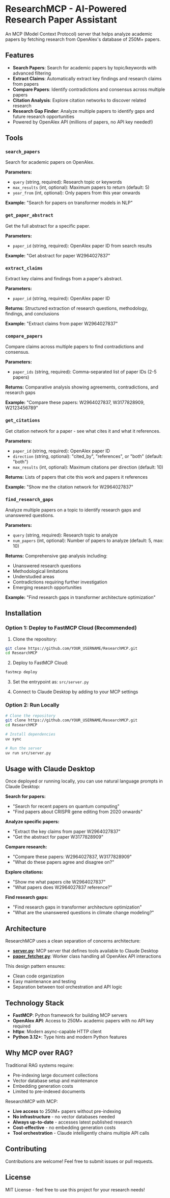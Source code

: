 # ResearchMCP - AI-Powered Research Paper Assistant

An MCP (Model Context Protocol) server that helps analyze academic papers by fetching research from OpenAlex's database of 250M+ papers.

## Features

- **Search Papers**: Search for academic papers by topic/keywords with advanced filtering
- **Extract Claims**: Automatically extract key findings and research claims from papers
- **Compare Papers**: Identify contradictions and consensus across multiple papers
- **Citation Analysis**: Explore citation networks to discover related research
- **Research Gap Finder**: Analyze multiple papers to identify gaps and future research opportunities
- Powered by OpenAlex API (millions of papers, no API key needed!)

## Tools

### `search_papers`
Search for academic papers on OpenAlex.

**Parameters:**
- `query` (string, required): Research topic or keywords
- `max_results` (int, optional): Maximum papers to return (default: 5)
- `year_from` (int, optional): Only papers from this year onwards

**Example:** "Search for papers on transformer models in NLP"

### `get_paper_abstract`
Get the full abstract for a specific paper.

**Parameters:**
- `paper_id` (string, required): OpenAlex paper ID from search results

**Example:** "Get abstract for paper W2964027837"

### `extract_claims`
Extract key claims and findings from a paper's abstract.

**Parameters:**
- `paper_id` (string, required): OpenAlex paper ID

**Returns:** Structured extraction of research questions, methodology, findings, and conclusions

**Example:** "Extract claims from paper W2964027837"

### `compare_papers`
Compare claims across multiple papers to find contradictions and consensus.

**Parameters:**
- `paper_ids` (string, required): Comma-separated list of paper IDs (2-5 papers)

**Returns:** Comparative analysis showing agreements, contradictions, and research gaps

**Example:** "Compare these papers: W2964027837, W3177828909, W2123456789"

### `get_citations`
Get citation network for a paper - see what cites it and what it references.

**Parameters:**
- `paper_id` (string, required): OpenAlex paper ID
- `direction` (string, optional): "cited_by", "references", or "both" (default: "both")
- `max_results` (int, optional): Maximum citations per direction (default: 10)

**Returns:** Lists of papers that cite this work and papers it references

**Example:** "Show me the citation network for W2964027837"

### `find_research_gaps`
Analyze multiple papers on a topic to identify research gaps and unanswered questions.

**Parameters:**
- `query` (string, required): Research topic to analyze
- `num_papers` (int, optional): Number of papers to analyze (default: 5, max: 10)

**Returns:** Comprehensive gap analysis including:
- Unanswered research questions
- Methodological limitations
- Understudied areas
- Contradictions requiring further investigation
- Emerging research opportunities

**Example:** "Find research gaps in transformer architecture optimization"

## Installation

### Option 1: Deploy to FastMCP Cloud (Recommended)

1. Clone the repository:
```bash
git clone https://github.com/YOUR_USERNAME/ResearchMCP.git
cd ResearchMCP
```

2. Deploy to FastMCP Cloud:
```bash
fastmcp deploy
```

3. Set the entrypoint as: `src/server.py`

4. Connect to Claude Desktop by adding to your MCP settings

### Option 2: Run Locally

```bash
# Clone the repository
git clone https://github.com/YOUR_USERNAME/ResearchMCP.git
cd ResearchMCP

# Install dependencies
uv sync

# Run the server
uv run src/server.py
```

## Usage with Claude Desktop

Once deployed or running locally, you can use natural language prompts in Claude Desktop:

**Search for papers:**
- "Search for recent papers on quantum computing"
- "Find papers about CRISPR gene editing from 2020 onwards"

**Analyze specific papers:**
- "Extract the key claims from paper W2964027837"
- "Get the abstract for paper W3177828909"

**Compare research:**
- "Compare these papers: W2964027837, W3177828909"
- "What do these papers agree and disagree on?"

**Explore citations:**
- "Show me what papers cite W2964027837"
- "What papers does W2964027837 reference?"

**Find research gaps:**
- "Find research gaps in transformer architecture optimization"
- "What are the unanswered questions in climate change modeling?"

## Architecture

ResearchMCP uses a clean separation of concerns architecture:

- **[server.py](src/server.py)**: MCP server that defines tools available to Claude Desktop
- **[paper_fetcher.py](src/tools/paper_fetcher.py)**: Worker class handling all OpenAlex API interactions

This design pattern ensures:
- Clean code organization
- Easy maintenance and testing
- Separation between tool orchestration and API logic

## Technology Stack

- **FastMCP**: Python framework for building MCP servers
- **OpenAlex API**: Access to 250M+ academic papers with no API key required
- **httpx**: Modern async-capable HTTP client
- **Python 3.12+**: Type hints and modern Python features

## Why MCP over RAG?

Traditional RAG systems require:
- Pre-indexing large document collections
- Vector database setup and maintenance
- Embedding generation costs
- Limited to pre-indexed documents

ResearchMCP with MCP:
- **Live access** to 250M+ papers without pre-indexing
- **No infrastructure** - no vector databases needed
- **Always up-to-date** - accesses latest published research
- **Cost-effective** - no embedding generation costs
- **Tool orchestration** - Claude intelligently chains multiple API calls

## Contributing

Contributions are welcome! Feel free to submit issues or pull requests.

## License

MIT License - feel free to use this project for your research needs!
